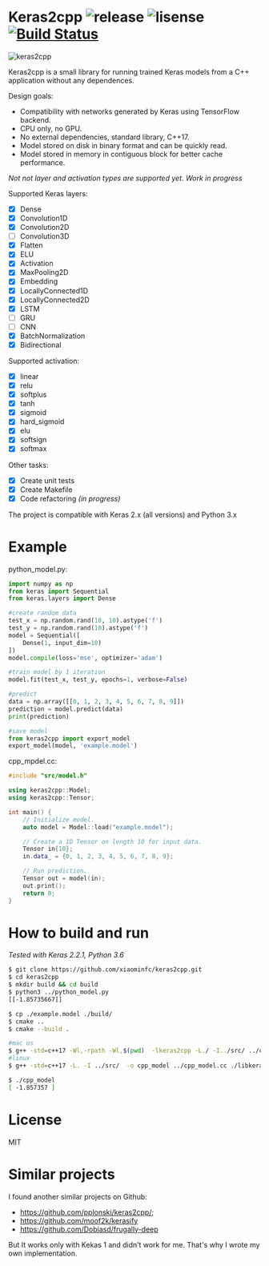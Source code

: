 # Keras2cpp ![release](https://img.shields.io/github/release/gosha20777/keras2cpp.svg?colorB=red) ![lisense](https://img.shields.io/github/license/gosha20777/keras2cpp.svg) [![Build Status](https://travis-ci.org/gosha20777/keras2cpp.svg?branch=master)](https://travis-ci.org/gosha20777/keras2cpp)
![keras2cpp](docs/img/keras2cpp.png)

Keras2cpp is a small library for running trained Keras models from a C++ application without any dependences. 

Design goals:

- Compatibility with networks generated by Keras using TensorFlow backend.
- CPU only, no GPU.
- No external dependencies, standard library, C++17.
- Model stored on disk in binary format and can be quickly read.
- Model stored in memory in contiguous block for better cache performance.

*Not not layer and activation types are supported yet. Work in progress*

Supported Keras layers:
- [x] Dense
- [x] Convolution1D
- [x] Convolution2D
- [ ] Convolution3D
- [x] Flatten
- [x] ELU
- [x] Activation
- [x] MaxPooling2D
- [x] Embedding
- [x] LocallyConnected1D
- [x] LocallyConnected2D
- [x] LSTM
- [ ] GRU
- [ ] CNN
- [X] BatchNormalization
- [X] Bidirectional

Supported activation:
- [x] linear
- [x] relu
- [x] softplus
- [x] tanh
- [x] sigmoid
- [x] hard_sigmoid
- [x] elu
- [x] softsign
- [x] softmax

Other tasks:
- [x] Create unit tests
- [x] Create Makefile
- [x] Code refactoring *(in progress)*

The project is compatible with Keras 2.x (all versions) and Python 3.x

# Example

python_model.py:

```python
import numpy as np
from keras import Sequential
from keras.layers import Dense

#create random data
test_x = np.random.rand(10, 10).astype('f')
test_y = np.random.rand(10).astype('f')
model = Sequential([
    Dense(1, input_dim=10)
])
model.compile(loss='mse', optimizer='adam')

#train model by 1 iteration
model.fit(test_x, test_y, epochs=1, verbose=False)

#predict
data = np.array([[0, 1, 2, 3, 4, 5, 6, 7, 8, 9]])
prediction = model.predict(data)
print(prediction)

#save model
from keras2cpp import export_model
export_model(model, 'example.model')
```

cpp_mpdel.cc:

```c++
#include "src/model.h"

using keras2cpp::Model;
using keras2cpp::Tensor;

int main() {
    // Initialize model.
    auto model = Model::load("example.model");

    // Create a 1D Tensor on length 10 for input data.
    Tensor in{10};
    in.data_ = {0, 1, 2, 3, 4, 5, 6, 7, 8, 9};

    // Run prediction.
    Tensor out = model(in);
    out.print();
    return 0;
}
```

# How to build and run

*Tested with Keras 2.2.1, Python 3.6*

```bash
$ git clone https://github.com/xiaominfc/keras2cpp.git
$ cd keras2cpp
$ mkdir build && cd build
$ python3 ../python_model.py
[[-1.85735667]]

$ cp ./example.model ./build/ 
$ cmake ..
$ cmake --build .

#mac os 
$ g++ -std=c++17 -Wl,-rpath -Wl,$(pwd)  -lkeras2cpp -L./ -I../src/ ../cpp_model.cc -o cpp_model
#linux
$ g++ -std=c++17 -L. -I ../src/  -o cpp_model ../cpp_model.cc ./libkeras2cpp.* 

$ ./cpp_model
[ -1.857357 ]
```

# License

MIT

# Similar projects

I found another similar projects on Github:
- <https://github.com/pplonski/keras2cpp/>;
- <https://github.com/moof2k/kerasify>
- <https://github.com/Dobiasd/frugally-deep>

But It works only with Kekas 1 and didn’t work for me. 
That's why I wrote my own implementation.
